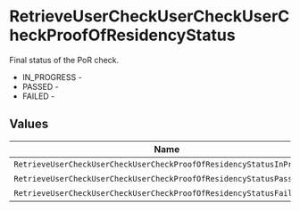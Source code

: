 # RetrieveUserCheckUserCheckUserCheckProofOfResidencyStatus

Final status of the PoR check.
* IN_PROGRESS - 
* PASSED - 
* FAILED - 


## Values

| Name                                                                  | Value                                                                 |
| --------------------------------------------------------------------- | --------------------------------------------------------------------- |
| `RetrieveUserCheckUserCheckUserCheckProofOfResidencyStatusInProgress` | IN_PROGRESS                                                           |
| `RetrieveUserCheckUserCheckUserCheckProofOfResidencyStatusPassed`     | PASSED                                                                |
| `RetrieveUserCheckUserCheckUserCheckProofOfResidencyStatusFailed`     | FAILED                                                                |